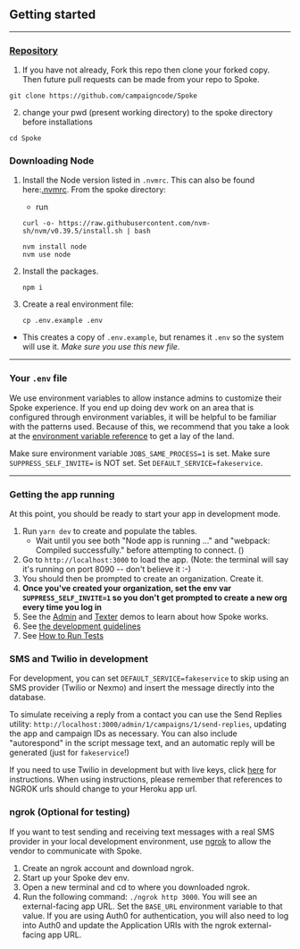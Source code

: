 ## Getting started

---

### [Repository](https://github.com/MoveOnOrg/Spoke)

1. If you have not already, Fork this repo then clone your forked copy. Then future pull requests can be made from your repo to Spoke.

```
git clone https://github.com/campaigncode/Spoke
```

2. change your pwd (present working directory) to the spoke directory before installations

```
cd Spoke
```

### Downloading Node

1. Install the Node version listed in `.nvmrc`. This can also be found here:[.nvmrc](https://github.com/MoveOnOrg/Spoke/blob/main/.nvmrc).
   From the spoke directory:

   - run

   ```
   curl -o- https://raw.githubusercontent.com/nvm-sh/nvm/v0.39.5/install.sh | bash
   ```

   ```
   nvm install node
   nvm use node
   ```

2. Install the packages.
   ```
   npm i
   ```
3. Create a real environment file:
   ```
   cp .env.example .env
   ```

- This creates a copy of `.env.example`, but renames it `.env` so the system will use it. _Make sure you use this new file._

---

### Your `.env` file

We use environment variables to allow instance admins to customize their Spoke experience. If you end up doing dev work on an area that is configured through environment variables, it will be helpful to be familiar with the patterns used. Because of this, we recommend that you take a look at the [environment variable reference](REFERENCE-environment_variables.md) to get a lay of the land.

Make sure environment variable `JOBS_SAME_PROCESS=1` is set.
Make sure `SUPPRESS_SELF_INVITE=` is NOT set.
Set `DEFAULT_SERVICE=fakeservice`.

---

### Getting the app running

At this point, you should be ready to start your app in development mode.

1. Run `yarn dev` to create and populate the tables.
   - Wait until you see both "Node app is running ..." and "webpack: Compiled successfully." before attempting to connect. ()
2. Go to `http://localhost:3000` to load the app. (Note: the terminal will say it's running on port 8090 -- don't believe it :-)
3. You should then be prompted to create an organization. Create it.
4. **Once you've created your organization, set the env var `SUPPRESS_SELF_INVITE=1` so you don't get prompted to create a new org every time you log in**
5. See the [Admin](https://youtu.be/PTMykMX8gII) and [Texter](https://youtu.be/EqE1UDvKGco) demos to learn about how Spoke works.
6. See [the development guidelines](EXPLANATION-development-guidelines.md)
7. See [How to Run Tests](HOWTO-run_tests.md)

### SMS and Twilio in development

For development, you can set `DEFAULT_SERVICE=fakeservice` to skip using an SMS provider (Twilio or Nexmo) and insert the message directly into the database.

To simulate receiving a reply from a contact you can use the Send Replies utility: `http://localhost:3000/admin/1/campaigns/1/send-replies`, updating the app and campaign IDs as necessary. You can also include "autorespond" in the script message text, and an automatic reply will be generated (just for `fakeservice`!)

If you need to use Twilio in development but with live keys, click [here](HOWTO_INTEGRATE_TWILIO.md) for instructions.
When using instructions, please remember that references to NGROK urls should change to your Heroku app url.

### ngrok (Optional for testing)

If you want to test sending and receiving text messages with a real SMS provider in your local development environment, use [ngrok](https://ngrok.com/) to allow the vendor to communicate with Spoke.

1. Create an ngrok account and download ngrok.
2. Start up your Spoke dev env.
3. Open a new terminal and cd to where you downloaded ngrok.
4. Run the following command: `./ngrok http 3000`. You will see an external-facing app URL. Set the `BASE_URL` environment variable to that value. If you are using Auth0 for authentication, you will also need to log into Auth0 and update the Application URIs with the ngrok external-facing app URL.
